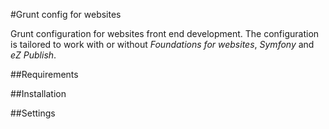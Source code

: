 #Grunt config for websites

Grunt configuration for websites front end development. The configuration is tailored to work with or without *Foundations for websites*, *Symfony* and *eZ Publish*.

##Requirements

##Installation

##Settings